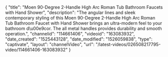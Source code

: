 {
    "title": "Moen 90-Degree 2-Handle High Arc Roman Tub Bathroom Faucets with Hand Shower",
    "description": "The angular lines and sleek contemporary styling of this Moen 90-Degree 2-Handle High Arc Roman Tub Bathroom Faucet with Hand Shower brings an ultra-modern feel to your bathroom d\u00e9cor. The all metal handles provides durability and smooth operation.",
    "channelid": "114661406",
    "videoid": "163083932",
    "date_created": "1525443128",
    "date_modified": "1526059838",
    "type": "captivate",
    "layout": "channelVideo",
    "url": "\/latest-videos\/026508217795-video\/114661406-163083932"
}